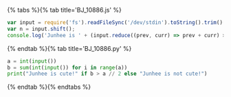 {% tabs %}{% tab title='BJ_10886.js' %}

```js
var input = require('fs').readFileSync('/dev/stdin').toString().trim().split('\n').map((e) => parseInt(e));
var n = input.shift();
console.log('Junhee is ' + (input.reduce((prev, curr) => prev + curr) > (n / 2) ? '' : 'not ') + 'cute!');
```

{% endtab %}{% tab title='BJ_10886.py' %}

```py
a = int(input())
b = sum(int(input()) for i in range(a))
print("Junhee is cute!" if b > a // 2 else "Junhee is not cute!")
```

{% endtab %}{% endtabs %}
